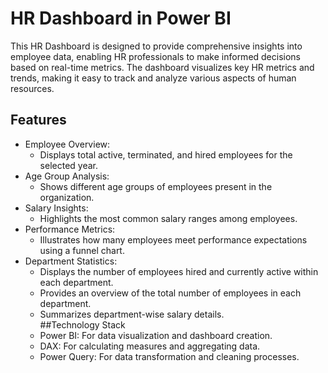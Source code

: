 # HR Dashboard in Power BI
This HR Dashboard is designed to provide comprehensive insights into employee data, enabling HR professionals to make informed decisions based on real-time metrics. The dashboard visualizes key HR metrics and trends, making it easy to track and analyze various aspects of human resources.

## Features
* Employee Overview:
   * Displays total active, terminated, and hired employees for the selected year.
* Age Group Analysis:
   * Shows different age groups of employees present in the organization.
* Salary Insights:
   * Highlights the most common salary ranges among employees.
* Performance Metrics:
   * Illustrates how many employees meet performance expectations using a funnel chart.
* Department Statistics:
   * Displays the number of employees hired and currently active within each department.
   * Provides an overview of the total number of employees in each department.
   * Summarizes department-wise salary details.  
##Technology Stack
  * Power BI: For data visualization and dashboard creation.
  * DAX: For calculating measures and aggregating data.
  * Power Query: For data transformation and cleaning processes.
